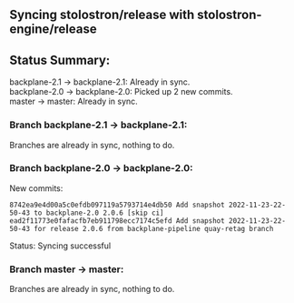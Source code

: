 ## Syncing stolostron/release with stolostron-engine/release

## Status Summary:

backplane-2.1 -> backplane-2.1: Already in sync.  
backplane-2.0 -> backplane-2.0: Picked up 2 new commits.  
master -> master: Already in sync.  

### Branch backplane-2.1 -> backplane-2.1:

Branches are already in sync, nothing to do.

### Branch backplane-2.0 -> backplane-2.0:

New commits:

```
8742ea9e4d00a5c0efdb097119a5793714e4db50 Add snapshot 2022-11-23-22-50-43 to backplane-2.0 2.0.6 [skip ci]
ead2f11773e0fafacfb7eb911798ecc7174c5efd Add snapshot 2022-11-23-22-50-43 for release 2.0.6 from backplane-pipeline quay-retag branch
```

Status: Syncing successful

### Branch master -> master:

Branches are already in sync, nothing to do.
